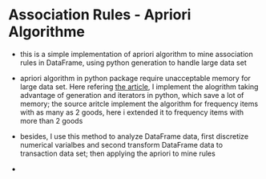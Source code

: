 # Association Rules - Apriori Algorithme

* this is a simple implementation of apriori algorithm to mine association rules in DataFrame, using python generation to handle large data set

* apriori algorithm in python package require unacceptable memory for large data set. Here refering [the article](https://www.datatheque.com/posts/association-analysis/), I implement the alogrithm taking advantage of generation and iterators in python, which save a lot of memory; the source aritcle implement the algorithm for frequency items with as many as 2 goods, here i extended it to frequency items with more than 2 goods

* besides, I use this method to analyze DataFrame data, first discretize numerical varialbes and second transform DataFrame data to transaction data set; then applying the apriori to mine rules

* 
